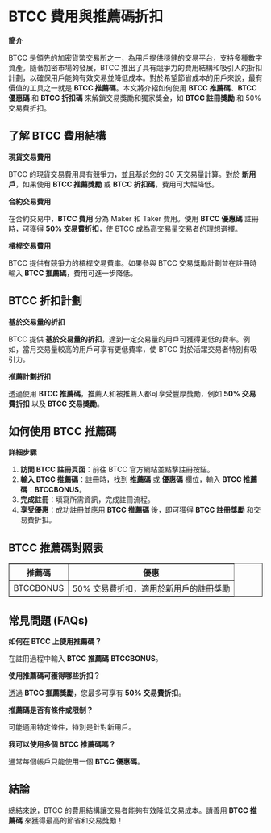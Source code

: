 <h1>BTCC 費用與推薦碼折扣</h1>

<p><strong>簡介</strong></p>
<p>BTCC 是領先的加密貨幣交易所之一，為用戶提供穩健的交易平台，支持多種數字資產。隨著加密市場的發展，BTCC 推出了具有競爭力的費用結構和吸引人的折扣計劃，以確保用戶能夠有效交易並降低成本。對於希望節省成本的用戶來說，最有價值的工具之一就是 <strong>BTCC 推薦碼</strong>。本文將介紹如何使用 <strong>BTCC 推薦碼</strong>、<strong>BTCC 優惠碼</strong> 和 <strong>BTCC 折扣碼</strong> 來解鎖交易獎勵和獨家獎金，如 <strong>BTCC 註冊獎勵</strong> 和 50% 交易費折扣。</p>

<h2>了解 BTCC 費用結構</h2>
<p><strong>現貨交易費用</strong></p>
<p>BTCC 的現貨交易費用具有競爭力，並且基於您的 30 天交易量計算。對於 <strong>新用戶</strong>，如果使用 <strong>BTCC 推薦獎勵</strong> 或 <strong>BTCC 折扣碼</strong>，費用可大幅降低。</p>

<p><strong>合約交易費用</strong></p>
<p>在合約交易中，<strong>BTCC 費用</strong> 分為 Maker 和 Taker 費用。使用 <strong>BTCC 優惠碼</strong> 註冊時，可獲得 <strong>50% 交易費折扣</strong>，使 BTCC 成為高交易量交易者的理想選擇。</p>

<p><strong>槓桿交易費用</strong></p>
<p>BTCC 提供有競爭力的槓桿交易費率。如果參與 BTCC 交易獎勵計劃並在註冊時輸入 <strong>BTCC 推薦碼</strong>，費用可進一步降低。</p>

<h2>BTCC 折扣計劃</h2>

<p><strong>基於交易量的折扣</strong></p>
<p>BTCC 提供 <strong>基於交易量的折扣</strong>，達到一定交易量的用戶可獲得更低的費率。例如，當月交易量較高的用戶可享有更低費率，使 BTCC 對於活躍交易者特別有吸引力。</p>

<p><strong>推薦計劃折扣</strong></p>
<p>透過使用 <strong>BTCC 推薦碼</strong>，推薦人和被推薦人都可享受豐厚獎勵，例如 <strong>50% 交易費折扣</strong> 以及 <strong>BTCC 交易獎勵</strong>。</p>

<h2>如何使用 BTCC 推薦碼</h2>

<p><strong>詳細步驟</strong></p>
<ol>
    <li><strong>訪問 BTCC 註冊頁面</strong>：前往 BTCC 官方網站並點擊註冊按鈕。</li>
    <li><strong>輸入 BTCC 推薦碼</strong>：註冊時，找到 <strong>推薦碼</strong> 或 <strong>優惠碼</strong> 欄位，輸入 <strong>BTCC 推薦碼</strong>：<strong>BTCCBONUS</strong>。</li>
    <li><strong>完成註冊</strong>：填寫所需資訊，完成註冊流程。</li>
    <li><strong>享受優惠</strong>：成功註冊並應用 <strong>BTCC 推薦碼</strong> 後，即可獲得 <strong>BTCC 註冊獎勵</strong> 和交易費折扣。</li>
</ol>

<h2>BTCC 推薦碼對照表</h2>
<table border="1">
    <tr>
        <th>推薦碼</th>
        <th>優惠</th>
    </tr>
    <tr>
        <td>BTCCBONUS</td>
        <td>50% 交易費折扣，適用於新用戶的註冊獎勵</td>
    </tr>
</table>

<h2>常見問題 (FAQs)</h2>

<p><strong>如何在 BTCC 上使用推薦碼？</strong></p>
<p>在註冊過程中輸入 <strong>BTCC 推薦碼</strong> <strong>BTCCBONUS</strong>。</p>

<p><strong>使用推薦碼可獲得哪些折扣？</strong></p>
<p>透過 <strong>BTCC 推薦獎勵</strong>，您最多可享有 <strong>50% 交易費折扣</strong>。</p>

<p><strong>推薦碼是否有條件或限制？</strong></p>
<p>可能適用特定條件，特別是針對新用戶。</p>

<p><strong>我可以使用多個 BTCC 推薦碼嗎？</strong></p>
<p>通常每個帳戶只能使用一個 <strong>BTCC 優惠碼</strong>。</p>

<h2>結論</h2>
<p>總結來說，BTCC 的費用結構讓交易者能夠有效降低交易成本。請善用 <strong>BTCC 推薦碼</strong> 來獲得最高的節省和交易獎勵！</p>

</body>
</html>
